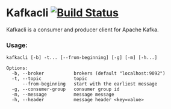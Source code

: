 # Kafkacli [![Build Status](https://travis-ci.org/mouminoux/kafkacli.svg?branch=master)](https://travis-ci.org/mouminoux/kafkacli)

Kafkacli is a consumer and producer client for Apache Kafka.

### Usage:
```
kafkacli [-b] -t... [--from-beginning] [-g] [-m] [-h...]

Options:
  -b, --broker           brokers (default "localhost:9092")
  -t, --topic            topic
      --from-beginning   start with the earliest message
  -g, --consumer-group   consumer group id
  -m, --message          message message
  -h, --header           message header <key=value>
```
